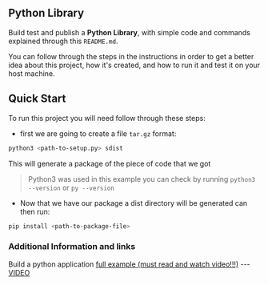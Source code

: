 ## Python Library
Build test and publish a **Python Library**, with simple code and commands explained through this `README.md`.

You can follow through the steps in the instructions in order to get a better idea about this project, how it's created, and how to run it and test it on your host machine.

## Quick Start
To run this project you will need follow through these steps:
- first we are going to create a file `tar.gz` format:
```sh
python3 <path-to-setup.py> sdist
```
This will generate a package of the piece of code that we got
>Python3 was used in this example you can check by running `python3 --version` or `py --version`

- Now that we have our package a dist directory will be generated can then run:
```sh
pip install <path-to-package-file>
```
### Additional Information and links
Build a python application [full example (must read and watch video!!!)](https://simonwillison.net/2021/Nov/4/publish-open-source-python-library/) --- [VIDEO](https://www.youtube.com/watch?v=VMnLXynUqys)